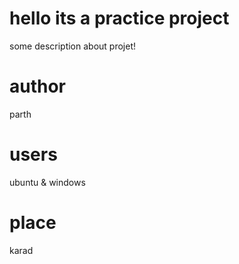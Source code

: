 # hello its a practice project
some description about projet!
# author
parth

# users
ubuntu & windows

# place 
karad